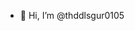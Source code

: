 - 👋 Hi, I’m @thddlsgur0105


<!---
thddlsgur0105/thddlsgur0105 is a ✨ special ✨ repository because its `README.md` (this file) appears on your GitHub profile.
You can click the Preview link to take a look at your changes.
--->
